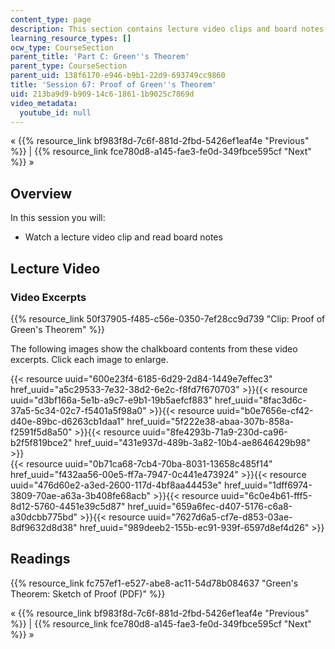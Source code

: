 ```yaml
---
content_type: page
description: This section contains lecture video clips and board notes.
learning_resource_types: []
ocw_type: CourseSection
parent_title: 'Part C: Green''s Theorem'
parent_type: CourseSection
parent_uid: 138f6170-e946-b9b1-22d9-693749cc9860
title: 'Session 67: Proof of Green''s Theorem'
uid: 213ba9d9-b909-14c6-1861-1b9025c7869d
video_metadata:
  youtube_id: null
---
```


« {{% resource_link bf983f8d-7c6f-881d-2fbd-5426ef1eaf4e "Previous" %}} | {{% resource_link fce780d8-a145-fae3-fe0d-349fbce595cf "Next" %}} »

Overview
--------

In this session you will:

*   Watch a lecture video clip and read board notes

Lecture Video
-------------

### Video Excerpts

{{% resource_link 50f37905-f485-c56e-0350-7ef28cc9d739 "Clip: Proof of Green's Theorem" %}}

The following images show the chalkboard contents from these video excerpts. Click each image to enlarge.

{{< resource uuid="600e23f4-6185-6d29-2d84-1449e7effec3" href_uuid="a5c29533-7e32-38d2-6e2c-f8fd7f670703" >}}{{< resource uuid="d3bf166a-5e1b-a9c7-e9b1-19b5aefcf883" href_uuid="8fac3d6c-37a5-5c34-02c7-f5401a5f98a0" >}}{{< resource uuid="b0e7656e-cf42-d40e-89bc-d6263cb1daa1" href_uuid="5f222e38-abaa-307b-858a-f2591f5d8a50" >}}{{< resource uuid="8fe4293b-71a9-230d-ca96-b2f5f819bce2" href_uuid="431e937d-489b-3a82-10b4-ae8646429b98" >}}  
{{< resource uuid="0b71ca68-7cb4-70ba-8031-13658c485f14" href_uuid="f432aa56-00e5-ff7a-7947-0c441e473924" >}}{{< resource uuid="476d60e2-a3ed-2600-117d-4bf8aa44453e" href_uuid="1dff6974-3809-70ae-a63a-3b408fe68acb" >}}{{< resource uuid="6c0e4b61-fff5-8d12-5760-4451e39c5d87" href_uuid="659a6fec-d407-5176-c6a8-a30dcbb775bd" >}}{{< resource uuid="7627d6a5-cf7e-d853-03ae-8df9632d8d38" href_uuid="989deeb2-155b-ec91-939f-6597d8ef4d26" >}}

Readings
--------

{{% resource_link fc757ef1-e527-abe8-ac11-54d78b084637 "Green's Theorem: Sketch of Proof (PDF)" %}}

« {{% resource_link bf983f8d-7c6f-881d-2fbd-5426ef1eaf4e "Previous" %}} | {{% resource_link fce780d8-a145-fae3-fe0d-349fbce595cf "Next" %}} »